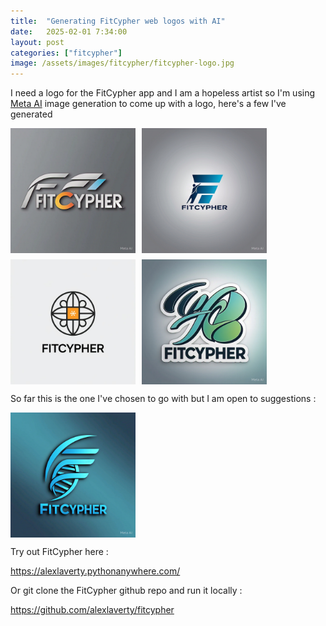 ```yaml
---
title:  "Generating FitCypher web logos with AI"
date:   2025-02-01 7:34:00
layout: post
categories: ["fitcypher"]
image: /assets/images/fitcypher/fitcypher-logo.jpg
---
```

<style>
.image-gallery {
    display: flex;
    flex-wrap: wrap;
    gap: 10px; /* Set the gap between images */
    justify-content: flex-start; /* Align items to the left */
    margin-bottom: 10px;
}

.image-gallery img {
    width: 200px; /* Adjust the width of the images */
    height: auto; /* Maintain aspect ratio */
}
</style>

I need a logo for the FitCypher app and I am a hopeless artist so I'm using [Meta AI](https://www.meta.ai/) image generation to come up with a logo, here's a few I've generated

<div class="image-gallery">
    <img src="/assets/images/fitcypher/20250201/fitcypher-logo-001.jpeg" alt="Logo 1">
    <img src="/assets/images/fitcypher/20250201/fitcypher-logo-002.jpeg" alt="Logo 2">
    <img src="/assets/images/fitcypher/20250201/fitcypher-logo-003.jpeg" alt="Logo 3">
    <img src="/assets/images/fitcypher/20250201/fitcypher-logo-004.jpeg" alt="Logo 4">
</div>

So far this is the one I've chosen to go with but I am open to suggestions :

<div class="image-gallery">
    <img src="/assets/images/fitcypher/fitcypher-logo.jpg" alt="Logo 1">
</div>

Try out FitCypher here :

<https://alexlaverty.pythonanywhere.com/>

Or git clone the FitCypher github repo and run it locally :

<https://github.com/alexlaverty/fitcypher>